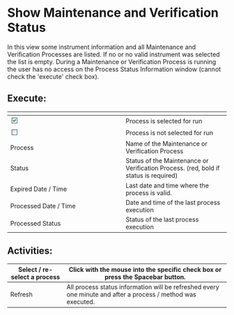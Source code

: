 # Show Maintenance and Verification Status

In this view some instrument information and all Maintenance and Verification Processes are listed. If no or no valid instrument was selected the list is empty. During a Maintenance or Verification Process is running the user has no access on the Process Status Information window (cannot check the 'execute' check box).

## &#x20;Execute:

<table data-header-hidden><thead><tr><th width="251"></th><th></th></tr></thead><tbody><tr><td><img src="../../../.gitbook/assets/image (14) (1) (1) (1) (1) (1) (1) (1).png" alt="" data-size="original"></td><td>Process is selected for run</td></tr><tr><td><img src="../../../.gitbook/assets/image (15) (1) (1) (1) (1) (1) (1) (1).png" alt="" data-size="original"></td><td>Process is not selected for run</td></tr><tr><td>Process </td><td>Name of the Maintenance or Verification Process</td></tr><tr><td>Status</td><td>Status of the Maintenance or Verification Process. (red, bold if status is required)</td></tr><tr><td>Expired Date / Time</td><td>Last date and time where the process is valid.</td></tr><tr><td>Processed Date / Time</td><td>Date and time of the last process execution</td></tr><tr><td>Processed Status</td><td>Status of the last process execution</td></tr></tbody></table>

## &#x20;Activities:

| Select / re-select a process | Click with the mouse into the specific check box or press the Spacebar button.                               |
| ---------------------------- | ------------------------------------------------------------------------------------------------------------ |
| Refresh                      | All process status information will be refreshed every one minute and after a process / method was executed. |
